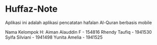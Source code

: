 # Huffaz-Note
Aplikasi ini adalah aplikasi pencatatan hafalan Al-Quran berbasis mobile

Nama Kelompok H:
Aiman Alauddin F - 154816
Rhendy Taufiq - 1941530
Syifa Silviani - 1941498
Yunita Amelia - 1941525

